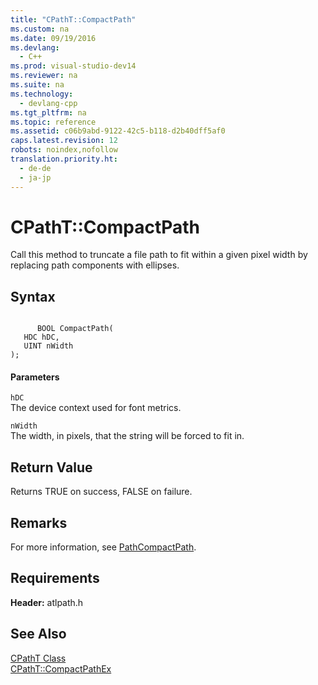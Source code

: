 ```yaml
---
title: "CPathT::CompactPath"
ms.custom: na
ms.date: 09/19/2016
ms.devlang: 
  - C++
ms.prod: visual-studio-dev14
ms.reviewer: na
ms.suite: na
ms.technology: 
  - devlang-cpp
ms.tgt_pltfrm: na
ms.topic: reference
ms.assetid: c06b9abd-9122-42c5-b118-d2b40dff5af0
caps.latest.revision: 12
robots: noindex,nofollow
translation.priority.ht: 
  - de-de
  - ja-jp
---
```

# CPathT::CompactPath
Call this method to truncate a file path to fit within a given pixel width by replacing path components with ellipses.  
  
## Syntax  
  
```  
  
      BOOL CompactPath(  
   HDC hDC,  
   UINT nWidth   
);  
```  
  
#### Parameters  
 `hDC`  
 The device context used for font metrics.  
  
 `nWidth`  
 The width, in pixels, that the string will be forced to fit in.  
  
## Return Value  
 Returns TRUE on success, FALSE on failure.  
  
## Remarks  
 For more information, see [PathCompactPath](http://msdn.microsoft.com/library/windows/desktop/bb773575).  
  
## Requirements  
 **Header:** atlpath.h  
  
## See Also  
 [CPathT Class](../vs140/CPathT-Class.md)   
 [CPathT::CompactPathEx](../vs140/CPathT--CompactPathEx.md)